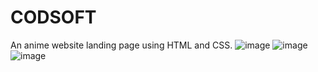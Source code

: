 # CODSOFT
An anime website landing page using HTML and CSS.
![image](https://github.com/aayyushhh/CODSOFT/assets/86301474/2801c0d9-67d2-4c9c-9c33-5dc076e72d95)
![image](https://github.com/aayyushhh/CODSOFT/assets/86301474/a84e87ca-705c-40e0-9867-5c47d65b7407)
![image](https://github.com/aayyushhh/CODSOFT/assets/86301474/dadc8215-adb8-4f02-82d2-c0ceb8afdb0d)
